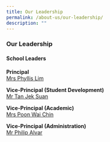 ```yaml
---
title: Our Leadership
permalink: /about-us/our-leadership/
description: ""
---
```

### **Our Leadership**
#### **School Leaders**
**Principal**<br>
[Mrs Phyllis Lim](mailto:catholic_jc@moe.edu.sg)

**Vice-Principal (Student Development)**<br>
[Mr Tan Jek Suan](mailto:catholic_jc@moe.edu.sg)

**Vice-Principal (Academic)**<br>
[Mrs Poon Wai Chin](mailto:catholic_jc@moe.edu.sg)

**Vice-Principal (Administration)**<br>
[Mr Philip Alvar](mailto:catholic_jc@moe.edu.sg)